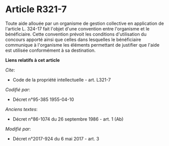 # Article R321-7

Toute aide allouée par un organisme de gestion collective en application de l'article L. 324-17 fait l'objet d'une convention
entre l'organisme et le bénéficiaire. Cette convention prévoit les conditions d'utilisation du concours apporté ainsi que
celles dans lesquelles le bénéficiaire communique à l'organisme les éléments permettant de justifier que l'aide est utilisée
conformément à sa destination.

**Liens relatifs à cet article**

_Cite_:

  - Code de la propriété intellectuelle - art. L321-7

_Codifié par_:

  - Décret n°95-385 1955-04-10

_Anciens textes_:

  - Décret n°86-1074 du 26 septembre 1986 - art. 1 (Ab)

_Modifié par_:

  - Décret n°2017-924 du 6 mai 2017 - art. 3
